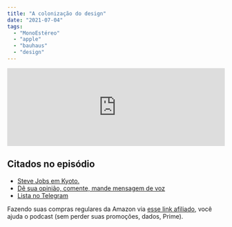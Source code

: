 ```yaml
---
title: "A colonização do design"
date: "2021-07-04"
tags: 
  - "MonoEstéreo"
  - "apple"
  - "bauhaus"
  - "design"
---
```


<iframe src="https://anchor.fm/monoestereo/embed/episodes/A-colonizao-do-design-e13tmei" height="180px" width="100%" frameborder="0" scrolling="no" style="width:100%;height:180px"></iframe>

## Citados no episódio

- [Steve Jobs em Kyoto.](https://www3.nhk.or.jp/nhkworld/en/news/backstories/1622/)
- [Dê sua opinião, comente, mande mensagem de voz](https://eduf.me/contato/)
- [Lista no Telegram](https://t.me/edufme)

Fazendo suas compras regulares da Amazon via [esse link afiliado](https://www.amazon.com.br/?&linkCode=ll2&tag=eduf-20&linkId=89f6c0120179c4d4d6f906d2100734f7&language=pt_BR&ref_=as_li_ss_tl), você ajuda o podcast (sem perder suas promoções, dados, Prime).
